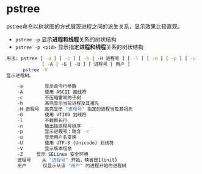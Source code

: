 
# pstree

pstree命令以树状图的方式展现进程之间的派生关系，显示效果比较直观。

- `pstree -p` 显示**进程和线程**关系的树状结构
- `pstree -p <pid>` 显示指定**进程和线程**关系的树状结构

``` bash
用法: pstree [ -a ] [ -c ] [ -h | -H 进程号 ] [ -l ] [ -n ] [ -p ] [ -u ]
             [ -A | -G | -U ] [ 进程号 | 用户 ]
      pstree -V
显示进程树。

    -a        显示命令行参数
    -A        使用 ASCII 画线符
    -c        不压缩雷同的子树
    -h        高亮显示当前进程及其祖先
    -H 进程号  高亮显示 "进程号" 指定的进程当及其祖先
    -G        使用 VT100 划线符
    -l        不截断长行
    -n        输出按进程号排序
    -p        显示进程号；隐含 -c
    -u        显示用户名变换
    -U        使用 UTF-8 (Unicode) 划线符
    -V        显示版本信息
    -Z     显示 SELinux 安全环境
    进程号    从 "进程号" 开始，缺省是1(init)
    用户      仅显示从该 "用户" 的进程开始的进程树

```